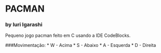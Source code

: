 # PACMAN
### by Iuri Igarashi
<p>Pequeno jogo pacman feito em C usando a IDE CodeBlocks.</p>
###Movimentação:
* W - Acima
* S - Abaixo
* A - Esquerda
* D - Direita
